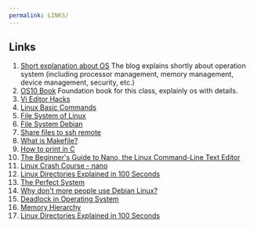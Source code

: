 ```yaml
---
permalink: LINKS/
---
```


## Links

1. [Short explanation about OS](https://www.codecademy.com/resources/blog/operating-system/) The blog explains shortly about operation system (including processor management, memory management, device management, security, etc.)
2. [OS10 Book](https://www.os-book.com/OS10/) Foundation book for this class, explainly os with details.
3. [Vi Editor Hacks](https://www.redhat.com/sysadmin/introduction-vi-editor)
4. [Linux Basic Commands](https://kinsta.com/blog/linux-commands/)
5. [File System of Linux](https://www.scaler.com/topics/linux-tutorial/file-system-of-linux/)
6. [File System Debian](https://wiki.debian.org/FileSystem)
7. [Share files to ssh remote](https://superuser.com/questions/345347/how-to-copy-a-file-between-two-linux-machines)
8. [What is Makefile?](https://opensource.com/article/18/8/what-how-makefile)
9. [How to print in C](https://www.scaler.com/topics/how-to-print-string-in-c/)
10. [The Beginner's Guide to Nano, the Linux Command-Line Text Editor](https://www.howtogeek.com/42980/the-beginners-guide-to-nano-the-linux-command-line-text-editor/)
11. [Linux Crash Course - nano](https://www.youtube.com/watch?v=DLeATFgGM-A)
12. [Linux Directories Explained in 100 Seconds](https://www.youtube.com/watch?v=42iQKuQodW4&pp=ygUPbGVhcm5pbmcgbGludXgg)
13. [The Perfect System](https://www.youtube.com/watch?v=ZgHX8jPuHjE&pp=ygUMZGViaWFuIGxpbnV4)
14. [Why don't more people use Debian Linux?](https://www.youtube.com/watch?v=_vUkFAf8XPU)
15. [Deadlock in Operating System](https://www.youtube.com/watch?v=onkWXaXAgbY&pp=ygUQd2hhdCBpcyBkZWFkbG9jaw%3D%3D)
16. [Memory Hierarchy](https://www.youtube.com/watch?v=AfYm6UMU9d4&pp=ygUkbWVtb3J5IGhpZXJhcmNoeSBpbiBvcGVyYXRpbmcgc3lzdGVt)
17. [Linux Directories Explained in 100 Seconds](https://www.youtube.com/watch?v=42iQKuQodW4&pp=ygUkbWVtb3J5IGhpZXJhcmNoeSBpbiBvcGVyYXRpbmcgc3lzdGVt)
